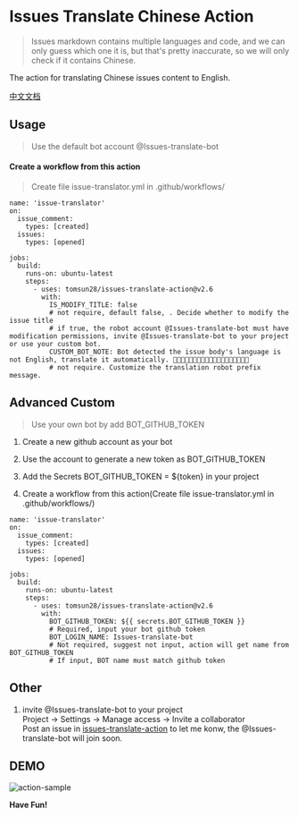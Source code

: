 # Issues Translate Chinese Action

> Issues markdown contains multiple languages and code, and we can only guess which one it is, but that's pretty inaccurate, so we will only check if it contains Chinese.

The action for translating Chinese issues content to English.

[中文文档](README_CN.md)

## Usage

> Use the default bot account @Issues-translate-bot

#### Create a workflow from this action

> Create file issue-translator.yml in .github/workflows/

```
name: 'issue-translator'
on:
  issue_comment:
    types: [created]
  issues:
    types: [opened]

jobs:
  build:
    runs-on: ubuntu-latest
    steps:
      - uses: tomsun28/issues-translate-action@v2.6
        with:
          IS_MODIFY_TITLE: false
          # not require, default false, . Decide whether to modify the issue title
          # if true, the robot account @Issues-translate-bot must have modification permissions, invite @Issues-translate-bot to your project or use your custom bot.
          CUSTOM_BOT_NOTE: Bot detected the issue body's language is not English, translate it automatically. 👯👭🏻🧑‍🤝‍🧑👫🧑🏿‍🤝‍🧑🏻👩🏾‍🤝‍👨🏿👬🏿
          # not require. Customize the translation robot prefix message.
```

## Advanced Custom

> Use your own bot by add BOT_GITHUB_TOKEN

1. Create a new github account as your bot

2. Use the account to generate a new token as BOT_GITHUB_TOKEN

3. Add the Secrets BOT_GITHUB_TOKEN = \${token} in your project

4. Create a workflow from this action(Create file issue-translator.yml in .github/workflows/)

```
name: 'issue-translator'
on:
  issue_comment:
    types: [created]
  issues:
    types: [opened]

jobs:
  build:
    runs-on: ubuntu-latest
    steps:
      - uses: tomsun28/issues-translate-action@v2.6
        with:
          BOT_GITHUB_TOKEN: ${{ secrets.BOT_GITHUB_TOKEN }}
          # Required, input your bot github token
          BOT_LOGIN_NAME: Issues-translate-bot
          # Not required, suggest not input, action will get name from BOT_GITHUB_TOKEN
          # If input, BOT name must match github token
```

## Other

1. invite @Issues-translate-bot to your project  
   Project -> Settings -> Manage access -> Invite a collaborator  
   Post an issue in [issues-translate-action](https://github.com/a631807682/issues-translate-chinese-action) to let me konw, the @Issues-translate-bot will join soon.

## DEMO

![action-sample](dist/action-sample.png)

**Have Fun!**
